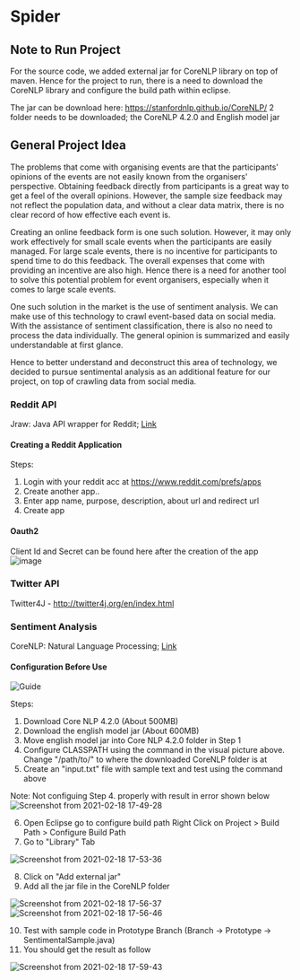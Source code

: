 # Spider

## Note to Run Project 
For the source code, we added external jar for CoreNLP library on top of maven. Hence 
for the project to run, there is a need to download the CoreNLP library and configure 
the build path within eclipse. 

The jar can be download here: https://stanfordnlp.github.io/CoreNLP/
2 folder needs to be downloaded; the CoreNLP 4.2.0 and English model jar 

## General Project Idea 
The problems that come with organising events are that the participants' opinions of the events are not easily known from the organisers' perspective. Obtaining feedback directly from participants is a great way to get a feel of the overall opinions. However, the sample size feedback may not reflect the population data, and without a clear data matrix, there is no clear record of how effective each event is.

Creating an online feedback form is one such solution. However, it may only work effectively for small scale events when the participants are easily managed. For large scale events, there is no incentive for participants to spend time to do this feedback. The overall expenses that come with providing an incentive are also high. Hence there is a need for another tool to solve this potential problem for event organisers, especially when it comes to large scale events.

One such solution in the market is the use of sentiment analysis. We can make use of this technology to crawl event-based data on social media. With the assistance of sentiment classification, there is also no need to process the data individually. The general opinion is summarized and easily understandable at first glance.

Hence to better understand and deconstruct this area of technology, we decided to pursue sentimental analysis as an additional feature for our project, on top of crawling data from social media.


### Reddit API 
Jraw: Java API wrapper for Reddit; [Link](https://javadoc.jitpack.io/com/github/mattbdean/JRAW/v1.1.0/javadoc/index.html)<br />
#### Creating a Reddit Application
Steps:
1. Login with your reddit acc at https://www.reddit.com/prefs/apps
2. Create another app..
3. Enter app name, purpose, description, about url and redirect url
4. Create app
#### Oauth2
Client Id and Secret can be found here after the creation of the app<br />
![image](https://user-images.githubusercontent.com/74295056/109486194-81cc7580-7abd-11eb-9966-bb99717531d2.png)

### Twitter API
Twitter4J - http://twitter4j.org/en/index.html

### Sentiment Analysis 
CoreNLP: Natural Language Processing; [Link](https://stanfordnlp.github.io/CoreNLP/index.html)

#### Configuration Before Use 

![Guide](https://user-images.githubusercontent.com/23652958/108338841-aac54e80-7211-11eb-8f5b-9890141cbc34.png)

Steps: 
1. Download Core NLP 4.2.0 (About 500MB)
2. Download the english model jar (About 600MB)
3. Move english model jar into Core NLP 4.2.0 folder in Step 1
4. Configure CLASSPATH using the command in the visual picture above. 
  Change "/path/to/" to where the downloaded CoreNLP folder is at
5. Create an "input.txt" file with sample text and test using the command above 

Note: Not configuing Step 4. properly with result in error shown below 
![Screenshot from 2021-02-18 17-49-28](https://user-images.githubusercontent.com/23652958/108338941-c7fa1d00-7211-11eb-8aa3-7ed26f7128fb.png)


6. Open Eclipse go to configure build path 
   Right Click on Project > Build Path > Configure Build Path 
7. Go to "Library" Tab 

![Screenshot from 2021-02-18 17-53-36](https://user-images.githubusercontent.com/23652958/108339414-5a9abc00-7212-11eb-918a-29b8e045dfac.png)

8. Click on "Add external jar"
9. Add all the jar file in the CoreNLP folder 

![Screenshot from 2021-02-18 17-56-37](https://user-images.githubusercontent.com/23652958/108339699-b6654500-7212-11eb-893e-577b3ff2beb2.png)
![Screenshot from 2021-02-18 17-56-46](https://user-images.githubusercontent.com/23652958/108339733-c11fda00-7212-11eb-8406-6322d67ded62.png)

10. Test with sample code in Prototype Branch (Branch -> Prototype -> SentimentalSample.java)
11. You should get the result as follow

![Screenshot from 2021-02-18 17-59-43](https://user-images.githubusercontent.com/23652958/108340035-1cea6300-7213-11eb-96e3-33e708262ce1.png)

